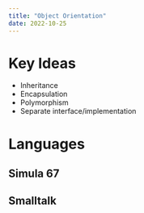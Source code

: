 ```yaml
---
title: "Object Orientation"
date: 2022-10-25
---
```


# Key Ideas
* Inheritance
* Encapsulation
* Polymorphism
* Separate interface/implementation
# Languages
## Simula 67
## Smalltalk
